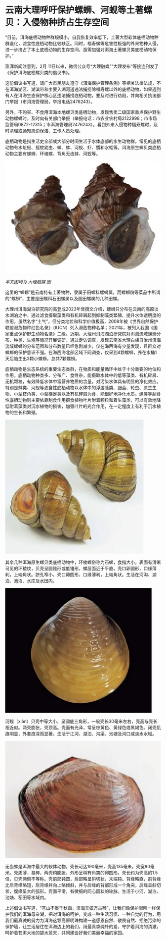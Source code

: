 # 云南大理呼吁保护螺蛳、河蚬等土著螺贝：入侵物种挤占生存空间

“目前，洱海底栖动物种群规模小，自我恢复效率低下，土著大型软体底栖动物种群退化，滤食性底栖动物比较缺乏。同时，福寿螺等危害性极强的外来物种入侵，进一步挤占了本土底栖动物的生存空间，亟需加强对洱海土著螺贝类底栖动物保护。”

澎湃新闻注意到，2月 11日以来，微信公众号“大理融媒”“大理发布”等接连刊发了《保护洱海底栖螺贝类的倡议书》。

这份倡议书写道，请广大市民朋友遵守《洱海保护管理条例》等相关法律法规，不在洱海湖区、湖滨带和主要入湖河道违法捕捞除福寿螺以外的底栖动物，如果遇到有人在洱海生态保护核心区违法捕捞底栖动物，要及时进行劝阻，并向相关执法部门举报（市洱海管理局，举报电话2476243）。

另外，不购买、不食用洱海本地螺贝类底栖动物，发现售卖二级国家重点保护野生动物螺蛳时，及时向有关部门举报（举报电话：市农业农村局2122998；市市场监管局0872-12315；市洱海管理局2476243）。看到外来入侵物种福寿螺时，及时清理或通知周边保洁、工作人员处理。

底栖动物是指生活史全部或大部分时间生活于水体底部的水生动物群。常见的底栖动物有水蚯蚓、摇蚊幼虫、螺、蚌、河蚬、虾、蟹和水蛭等。洱海原生螺贝类底栖动物主要有螺蛳、环棱螺、背角无齿蚌、河蚬等。

![66be26ad40cf47d00646eecede3ba0d9.jpg](https://raw.githubusercontent.com/qqhsx/qqnews_image/main/2024/02/12/云南大理呼吁保护螺蛳、河蚬等土著螺贝：入侵物种挤占生存空间/66be26ad40cf47d00646eecede3ba0d9.jpg)

_本文图均为 大理融媒 图_

这里的“螺蛳”是云南特有土著物种，隶属于田螺科螺蛳属，而螺蛳粉等菜品中所谓的“螺蛳”，主要是田螺科石田螺属以及圆田螺属的几种田螺。

大理州洱海湖泊研究院的高登成2023年曾撰文介绍，螺蛳只分布在云南的高原淡水湖泊之中，通过滤食摄取藻类和有机碎屑起到抑制藻类繁殖、提升水体透明度的作用。虽然名字“土气”，但分类地位和科学价值极高，2008年被《世界自然保护联盟濒危物种红色名录》（IUCN）列入濒危物种名单；2021年，被列入我国《国家重点保护野生动物名录》二级。近期，大理州洱海湖泊研究院对洱海流域螺蛳分布、种类、生境等情况开展调研，通过走访调查，发现云南省大理白族自治州洱海流域螺蛳的分布范围和分布数量已经急剧减少，仅在海西海有少量发现，且群众对螺蛳的保护意识不强。在海西海北部区域下网调查，仅采到4颗螺蛳，养在水桶1天后胎生出3颗小螺蛳，总共7颗螺蛳。

底栖动物是生态系统的重要生态类群，在物质和能量循环中处于十分重要的地位和作用。底栖动物种类多、分布广、食性杂，能摄取水体中的低等藻类、有机碎屑、无机颗粒，有效降低水体中富营养物质的含量，对污染水体具有明显的净化效应。特别是蚌类、河蚬等滤食性底栖动物以水体中的浮游藻类、细菌、轮虫、原生生物、小型枝角类、小型桡足类以及有机碎屑为食，能很好地净化水质。螺类等刮食性底栖动物则主要依靠刮食作用摄食植物叶片附着颗粒和着生藻类，可以有效地降低附着藻类对沉水植物的损害，加强叶片的光合作用，在一定程度上有利于沉水植物的生长和繁殖。

![cdb03395a5ef198697cbeca715a76e7d.jpg](https://raw.githubusercontent.com/qqhsx/qqnews_image/main/2024/02/12/云南大理呼吁保护螺蛳、河蚬等土著螺贝：入侵物种挤占生存空间/cdb03395a5ef198697cbeca715a76e7d.jpg)

其余几种洱海原生螺贝类底栖动物中，环棱螺俗称为石螺，食指大小，表面有清晰可见的环棱纹，贝壳呈圆锥形或低锥形，螺层面近于平直，壳口卵圆形，口缘薄利，上端角状。脐孔窄小，壳口卵圆形，口缘薄利，上端角状。生活在河沟、湖泊、池沼、水库及水田内。

![d1866b7f931abc9f0632e82d45320e23.jpg](https://raw.githubusercontent.com/qqhsx/qqnews_image/main/2024/02/12/云南大理呼吁保护螺蛳、河蚬等土著螺贝：入侵物种挤占生存空间/d1866b7f931abc9f0632e82d45320e23.jpg)

河蚬（xiǎn）贝壳中等大小，呈圆底三角形，一般壳长30毫米左右，壳高与壳长相近似。两壳膨胀，壳顶高。壳面有光泽，常呈棕黄色、黄绿色或黑褐色。闭壳肌痕明显，外套痕深而显著。生活于江河、湖泊、沟渠、池塘及河口咸淡水水域。

![ddaaa55d11187e3bfbd86224a3936547.jpg](https://raw.githubusercontent.com/qqhsx/qqnews_image/main/2024/02/12/云南大理呼吁保护螺蛳、河蚬等土著螺贝：入侵物种挤占生存空间/ddaaa55d11187e3bfbd86224a3936547.jpg)

无齿蚌是洱海中最大的软体动物，壳长可达190毫米，壳高135毫米，壳宽80毫米。壳质薄，易碎，两壳稍膨胀，外形呈稍有角突的卵圆形。壳长约为壳高的1.5倍，贝壳两侧不等称。壳前部钝圆，后部略呈斜切状，末端钝。背缘略直，前背缘比后背缘略短，后背缘并向上略倾斜，并与后缘的背部形成一个角突，后缘呈斜切状，腹缘呈大的弧形。壳面平滑，有微细的同心圆状的轮脉。生活于小河、湖泊、池塘、稻田等水域内。

上述倡议书写道，“苍山不墨千秋画，洱海无弦万古琴”，让我们像保护眼睛一样保护我们的洱海母亲湖，把对洱海的呵护，变成一种生活习惯、一种自觉的行为，用我们最真诚的努力为洱海这颗高原明珠构建一道感恩自然、敬畏自然、拒绝污染的保护墙，让生活居住在洱海边上的我们，用最真挚纯朴的爱，守护着洱海的清澈，呵护着苍洱大地的碧水蓝天，共同建设好我们美丽幸福的家园。

